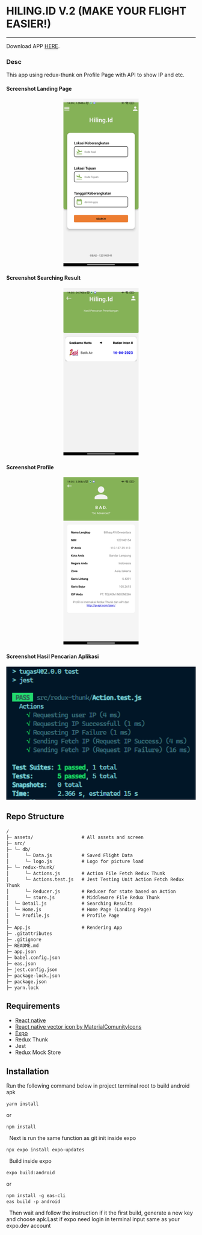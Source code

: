 # HILING.ID V.2 (MAKE YOUR FLIGHT EASIER!)

---
Download APP <a href="https://expo.dev/artifacts/eas/fb2yJcPZWuFvRb5FeYomLo.apk">HERE</a>.
### Desc
This app using redux-thunk on Profile Page with API to show IP and etc.

#### Screenshot Landing Page
<p align="center">
    <img width="200px" src="/assets/SS_Tampilan1.jpg">
</p>

#### Screenshot Searching Result
<p align="center">
    <img width="200px" src="/assets/SS_Tampilan2.jpg">
</p>

#### Screenshot Profile
<p align="center">
    <img width="200px" src="/assets/SS_Tampilan4.jpg">
</p>

#### Screenshot Hasil Pencarian Aplikasi
<p align="center">
    <img width="540px" src="/assets/SS_test.png">
</p>

## Repo Structure
```
/
├─ assets/                  # All assets and screen
├─ src/
├─ └─ db/
│      └─ Data.js           # Saved Flight Data 
│      └─ logo.js           # Logo for picture load
├─ └─ redux-thunk/
│      └─ Actions.js        # Action File Fetch Redux Thunk
│      └─ Actions.test.js   # Jest Testing Unit Action Fetch Redux Thunk
│      └─ Reducer.js        # Reducer for state based on Action
│      └─ store.js          # Middleware File Redux Thunk
│  └─ Detail.js             # Searching Results
│  └─ Home.js               # Home Page (Landing Page)
│  └─ Profile.js            # Profile Page
│
├─ App.js                   # Rendering App
├─ .gitattributes
├─ .gitignore
├─ README.md
├─ app.json
├─ babel.config.json
├─ eas.json
├─ jest.config.json
├─ package-lock.json
├─ package.json
├─ yarn.lock
```

## Requirements
- [React native](https://reactnative.dev/)
- [React native vector icon by MaterialComunityIcons](https://materialdesignicons.com/)
- [Expo](https://expo.dev/)
- Redux Thunk
- Jest
- Redux Mock Store


## Installation
Run the following command below in project terminal root to build android apk
```
yarn install
```
or
```
npm install
```
&nbsp;
Next is run the same function as git init inside expo
```
npx expo install expo-updates
```
&nbsp;
Build inside expo
```
expo build:android
```
or
```
npm install -g eas-cli
eas build -p android
```
&nbsp;
Then wait and follow the instruction if it the first build, generate a new key and choose apk.Last if expo need login in terminal input same as your expo.dev account
&nbsp;




